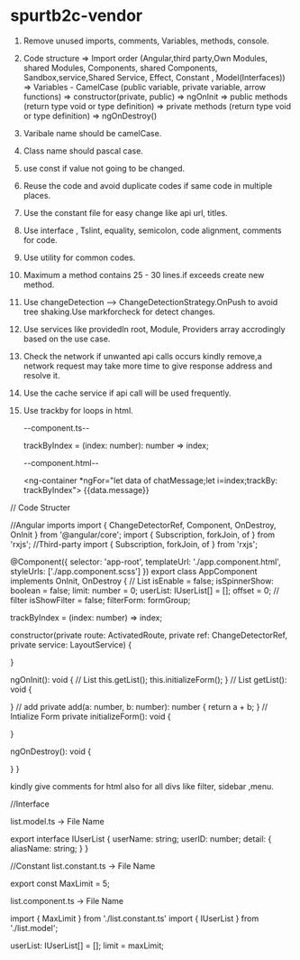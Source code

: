 # spurtb2c-vendor
1) Remove unused imports, comments, Variables, methods, console.
2) Code structure 
   => Import order (Angular,third party,Own Modules, shared Modules, Components, shared Components, Sandbox,service,Shared Service, Effect, Constant , Model(Interfaces))
   => Variables - CamelCase (public variable, private variable, arrow functions)
   => constructor(private, public)
   => ngOnInit
   => public methods (return type void or type definition)
   => private methods (return type void or type definition)
   => ngOnDestroy()
3) Varibale name should be camelCase.
4) Class name should pascal case.
5) use const if value not going to be changed.
6) Reuse the code and avoid duplicate codes if same code in multiple places.
7) Use the constant file for easy change like api url, titles.
8) Use interface , Tslint, equality, semicolon, code alignment, comments for code.
9) Use utility for common codes.
10) Maximum a method contains 25 - 30 lines.if exceeds create new method.
11) Use changeDetection --> ChangeDetectionStrategy.OnPush to avoid tree shaking.Use markforcheck for detect changes.
12) Use services like providedIn root, Module, Providers array accrodingly based on the use case.
13) Check the network if unwanted api calls occurs kindly remove,a network request may take more time to give response address and resolve it.
14) Use the cache service if api call will be used frequently.
15) Use trackby for loops in html.

      --component.ts--
      
      trackByIndex = (index: number): number => index;
      
      --component.html--
      
      <ng-container *ngFor="let data of chatMessage;let i=index;trackBy: trackByIndex">
      {{data.message}}
      </ng-container>
  
  
  

// Code Structer

//Angular imports
import { ChangeDetectorRef, Component, OnDestroy, OnInit } from '@angular/core';
import { Subscription, forkJoin, of } from 'rxjs';
//Third-party
import { Subscription, forkJoin, of } from 'rxjs';

@Component({
  selector: 'app-root',
  templateUrl: './app.component.html',
  styleUrls: ['./app.component.scss']
})
export class AppComponent implements OnInit, OnDestroy {
  // List
  isEnable = false;
  isSpinnerShow: boolean = false;
  limit: number = 0;
  userList: IUserList[] = [];
  offset = 0;
  // filter
  isShowFilter = false;
  filterForm: formGroup;

  trackByIndex = (index: number) => index;

  constructor(private route: ActivatedRoute, private ref: ChangeDetectorRef, private service: LayoutService) {

  }

  ngOnInit(): void {
    // List
    this.getList();
    this.initializeForm();
  }
  // List
  getList(): void {

  }
  // add
  private add(a: number, b: number): number {
    return a + b;
  }
  // Intialize Form
  private initializeForm(): void {

  }

  ngOnDestroy(): void {

  }
}

kindly give comments for html also for all divs like filter, sidebar ,menu.


//Interface

list.model.ts -> File Name

export interface IUserList { 
 userName: string;
 userID: number;
 detail: {
  aliasName: string;
 }
}

//Constant
list.constant.ts -> File Name

export const MaxLimit = 5;

list.component.ts -> File Name

import { MaxLimit } from './list.constant.ts'
import { IUserList } from './list.model';

userList: IUserList[] = [];
limit = maxLimit;